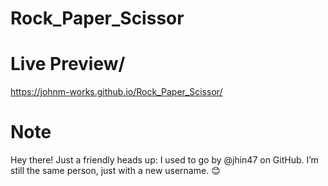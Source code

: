 # Rock_Paper_Scissor

# Live Preview/

https://johnm-works.github.io/Rock_Paper_Scissor/

# Note

Hey there! Just a friendly heads up: I used to go by @jhin47 on GitHub. I’m still the same person, just with a new username. 😊
